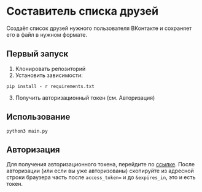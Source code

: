# Составитель списка друзей 

Создаёт список друзей нужного пользователя ВКонтакте и сохраняет его в файл в нужном формате.

## Первый запуск

1. Клонировать репозиторий
2. Установить зависимости:
```shell
pip install - r requirements.txt
```
3. Получить авторизационный токен (см. Авторизация)

## Использование

```shell
python3 main.py
```

## Авторизация

Для получения авторизационного токена, перейдите по [ссылке](https://oauth.vk.com/authorize?client_id=7985495&display=popup&scope=friends&response_type=token&v=5.131).
После авторизации (или если вы уже авторизованы) скопируйте из адресной строки браузера часть после `access_token=` и до `&expires_in`, это и есть токен.
